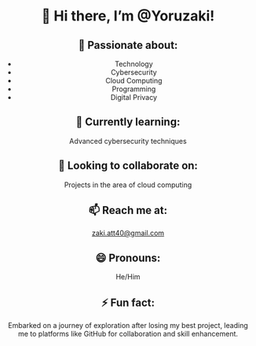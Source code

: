 <div align="center">

# 👋 Hi there, I’m @Yoruzaki!

## 👀 **Passionate about:**
- Technology
- Cybersecurity
- Cloud Computing
- Programming
- Digital Privacy

## 🌱 **Currently learning:**
Advanced cybersecurity techniques

## 💞️ **Looking to collaborate on:**
Projects in the area of cloud computing

## 📫 **Reach me at:**
zaki.att40@gmail.com

## 😄 **Pronouns:**
He/Him

## ⚡ **Fun fact:**
Embarked on a journey of exploration after losing my best project, leading me to platforms like GitHub for collaboration and skill enhancement.

</div>
